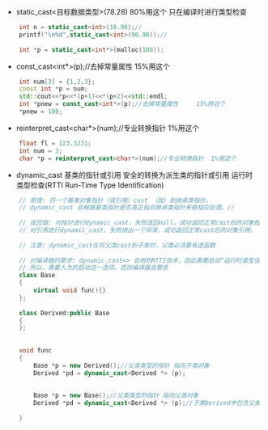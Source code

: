 - static_cast<目标数据类型>(78.28)   80%用这个   只在编译时进行类型检查
```C++
    int n = static_cast<int>(18.98);//
    printf("\n%d",static_cast<int>(98.98));//
     
    int *p = static_cast<int*>(malloc(100));
```
- const_cast<int*>(p);//去掉常量属性     15%用这个
```C++
    int num[3] = {1,2,3};
    const int *p = num;
    std::cout<<*p<<*(p+1)<<*(p+2)<<std::endl;
    int *pnew = const_cast<int*>(p);//去掉常量属性     15%用这个
    *pnew = 100;
```
- reinterpret_cast<char*>(num);//专业转换指针  1%用这个
```C++
    float fl = 123.3231;
    int num = 3;
    char *p = reinterpret_cast<char*>(num);//专业转换指针  1%用这个
```

- dynamic_cast 基类的指针或引用 安全的转换为派生类的指针或引用  运行时类型检查(RTTI Run-Time Type Identification)
```C++
    // 原理: 将一个基类对象指针（或引用）cast （抛）到继承类指针，
    // dynamic_cast 会根据基类指针是否真正指向继承类指针来做相应处理。//
    
    // 返回值: 对指针进行dynamic_cast，失败返回null，成功返回正常cast后的对象指针；
    // 对引用进行dynamic_cast，失败抛出一个异常，成功返回正常cast后的对象引用。
    
    // 注意: dynamic_cast在将父类cast到子类时，父类必须要有虚函数
    
    // 对编译器的要求: dynamic_cast<> 会用到RTTI技术，因此需要启动“运行时类型信息”这一选项，而在VC.net 2003中默认是关闭的。
    // 所以，需要人为的启动这一选项。否则编译器会警告
    class Base
    {
        virtual void fun(){}
    };
    
    class Derived:public Base
    {
    };
   
    
    void func
    {
        Base *p = new Derived();//父类类型的指针 指向子类对象
        Derived *pd = dynamic_cast<Derived *> (p);
        
        
        Base *p = new Base();//父类类型的指针 指向父类对象
        Derived *pd = dynamic_cast<Derived *> (p);//子类Derived中包含父类Base中没有的数据和函数成员 它返回NULL 
   
    }
    

```